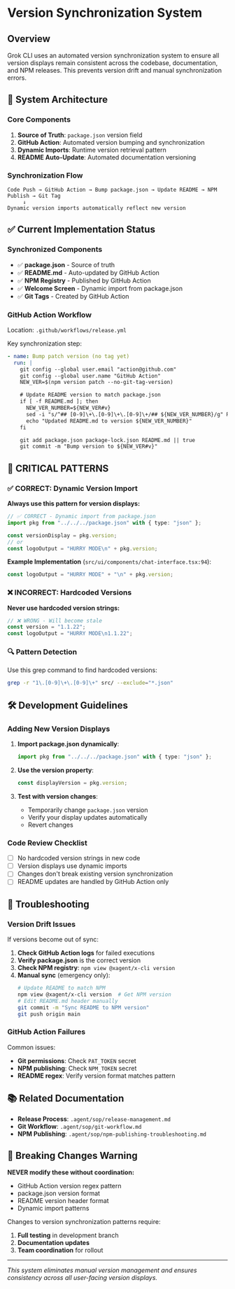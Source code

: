 # Version Synchronization System

## Overview

Grok CLI uses an automated version synchronization system to ensure all version displays remain consistent across the codebase, documentation, and NPM releases. This prevents version drift and manual synchronization errors.

## 🎯 System Architecture

### Core Components

1. **Source of Truth**: `package.json` version field
2. **GitHub Action**: Automated version bumping and synchronization
3. **Dynamic Imports**: Runtime version retrieval pattern
4. **README Auto-Update**: Automated documentation versioning

### Synchronization Flow

```
Code Push → GitHub Action → Bump package.json → Update README → NPM Publish → Git Tag
     ↓
Dynamic version imports automatically reflect new version
```

## ✅ Current Implementation Status

### **Synchronized Components**

- ✅ **package.json** - Source of truth
- ✅ **README.md** - Auto-updated by GitHub Action
- ✅ **NPM Registry** - Published by GitHub Action
- ✅ **Welcome Screen** - Dynamic import from package.json
- ✅ **Git Tags** - Created by GitHub Action

### **GitHub Action Workflow**

Location: `.github/workflows/release.yml`

Key synchronization step:

```yaml
- name: Bump patch version (no tag yet)
  run: |
    git config --global user.email "action@github.com"
    git config --global user.name "GitHub Action"
    NEW_VER=$(npm version patch --no-git-tag-version)

    # Update README version to match package.json
    if [ -f README.md ]; then
      NEW_VER_NUMBER=${NEW_VER#v}
      sed -i "s/^## [0-9]\+\.[0-9]\+\.[0-9]\+/## ${NEW_VER_NUMBER}/g" README.md
      echo "Updated README.md to version ${NEW_VER_NUMBER}"
    fi

    git add package.json package-lock.json README.md || true
    git commit -m "Bump version to ${NEW_VER#v}"
```

## 🚨 CRITICAL PATTERNS

### ✅ **CORRECT**: Dynamic Version Import

**Always use this pattern for version displays:**

```typescript
// ✅ CORRECT - Dynamic import from package.json
import pkg from "../../../package.json" with { type: "json" };

const versionDisplay = pkg.version;
// or
const logoOutput = "HURRY MODE\n" + pkg.version;
```

**Example Implementation** (`src/ui/components/chat-interface.tsx:94`):

```typescript
const logoOutput = "HURRY MODE" + "\n" + pkg.version;
```

### ❌ **INCORRECT**: Hardcoded Versions

**Never use hardcoded version strings:**

```typescript
// ❌ WRONG - Will become stale
const version = "1.1.22";
const logoOutput = "HURRY MODE\n1.1.22";
```

### 🔍 **Pattern Detection**

Use this grep command to find hardcoded versions:

```bash
grep -r "1\.[0-9]\+\.[0-9]\+" src/ --exclude="*.json"
```

## 🛠️ Development Guidelines

### Adding New Version Displays

1. **Import package.json dynamically**:

   ```typescript
   import pkg from "../../../package.json" with { type: "json" };
   ```

2. **Use the version property**:

   ```typescript
   const displayVersion = pkg.version;
   ```

3. **Test with version changes**:
   - Temporarily change `package.json` version
   - Verify your display updates automatically
   - Revert changes

### Code Review Checklist

- [ ] No hardcoded version strings in new code
- [ ] Version displays use dynamic imports
- [ ] Changes don't break existing version synchronization
- [ ] README updates are handled by GitHub Action only

## 🔧 Troubleshooting

### Version Drift Issues

If versions become out of sync:

1. **Check GitHub Action logs** for failed executions
2. **Verify package.json** is the correct version
3. **Check NPM registry**: `npm view @xagent/x-cli version`
4. **Manual sync** (emergency only):
   ```bash
   # Update README to match NPM
   npm view @xagent/x-cli version  # Get NPM version
   # Edit README.md header manually
   git commit -m "Sync README to NPM version"
   git push origin main
   ```

### GitHub Action Failures

Common issues:

- **Git permissions**: Check `PAT_TOKEN` secret
- **NPM publishing**: Check `NPM_TOKEN` secret
- **README regex**: Verify version format matches pattern

## 📚 Related Documentation

- **Release Process**: `.agent/sop/release-management.md`
- **Git Workflow**: `.agent/sop/git-workflow.md`
- **NPM Publishing**: `.agent/sop/npm-publishing-troubleshooting.md`

## 🚨 Breaking Changes Warning

**NEVER modify these without coordination:**

- GitHub Action version regex pattern
- package.json version format
- README version header format
- Dynamic import patterns

Changes to version synchronization patterns require:

1. **Full testing** in development branch
2. **Documentation updates**
3. **Team coordination** for rollout

---

_This system eliminates manual version management and ensures consistency across all user-facing version displays._
